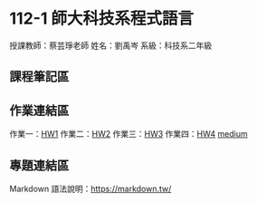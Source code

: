 # 112-1 師大科技系程式語言  

授課教師：蔡芸琤老師
姓名：劉禹岑
系級：科技系二年級

## 課程筆記區  

## 作業連結區  
作業一：[HW1](https://github.com/claire0311/Claire/blob/main/hw1.ipynb)
作業二：[HW2](https://github.com/claire0311/Claire/blob/main/HW2.ipynb)
作業三：[HW3](https://github.com/claire0311/Claire/blob/main/hw3..ipynb)
作業四：[HW4](https://github.com/claire0311/Claire/blob/main/HW4..ipynb)
[medium](https://medium.com/@claireliu03110311/%E6%96%87%E5%AD%97%E9%9B%B2-%E5%8E%9F%E5%AD%90%E5%B0%91%E5%B9%B4-f1e39c4b8ea5)

## 專題連結區  
Markdown 語法說明：https://markdown.tw/
